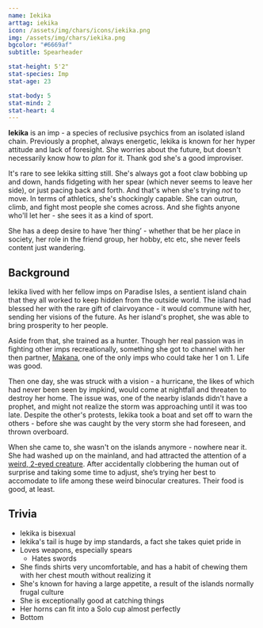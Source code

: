 ```yaml
---
name: Iekika
arttag: iekika
icon: /assets/img/chars/icons/iekika.png
img: /assets/img/chars/iekika.png
bgcolor: "#6669af"
subtitle: Spearheader

stat-height: 5'2"
stat-species: Imp
stat-age: 23

stat-body: 5
stat-mind: 2
stat-heart: 4
---
```

**Iekika** is an imp - a species of reclusive psychics from an isolated island chain. Previously a prophet, always energetic, Iekika is known for her hyper attitude and lack of foresight. She worries about the future, but doesn't necessarily know how to *plan* for it. Thank god she's a good improviser.

It's rare to see Iekika sitting still. She's always got a foot claw bobbing up and down, hands fidgeting with her spear (which never seems to leave her side), or just pacing back and forth. And that's when she's trying *not* to move. In terms of athletics, she's shockingly capable. She can outrun, climb, and fight most people she comes across. And she fights anyone who'll let her - she sees it as a kind of sport.

She has a deep desire to have ‘her thing’ - whether that be her place in society, her role in the friend group, her hobby, etc etc, she never feels content just wandering.

## Background
Iekika lived with her fellow imps on Paradise Isles, a sentient island chain that they all worked to keep hidden from the outside world. The island had blessed her with the rare gift of clairvoyance - it would commune with her, sending her visions of the future. As her island's prophet, she was able to bring prosperity to her people.

Aside from that, she trained as a hunter. Though her real passion was in fighting other imps recreationally, something she got to channel with her then partner, [Makana](/characters/makana.html), one of the only imps who could take her 1 on 1. Life was good.

Then one day, she was struck with a vision - a hurricane, the likes of which had never been seen by impkind, would come at nightfall and threaten to destroy her home. The issue was, one of the nearby islands didn't have a prophet, and might not realize the storm was approaching until it was too late. Despite the other's protests, Iekika took a boat and set off to warn the others - before she was caught by the very storm she had foreseen, and thrown overboard.

When she came to, she wasn't on the islands anymore - nowhere near it. She had washed up on the mainland, and had attracted the attention of a [weird, 2-eyed creature](/characters/amber.html). After accidentally clobbering the human out of surprise and taking some time to adjust, she’s trying her best to accomodate to life among these weird binocular creatures. Their food is good, at least.

## Trivia
 - Iekika is bisexual
 - Iekika's tail is huge by imp standards, a fact she takes quiet pride in
 - Loves weapons, especially spears
    - Hates swords
 - She finds shirts very uncomfortable, and has a habit of chewing them with her chest mouth without realizing it
 - She's known for having a large appetite, a result of the islands normally frugal culture
 - She is exceptionally good at catching things
 - Her horns can fit into a Solo cup almost perfectly
 - Bottom